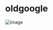 # oldgoogle
![image](https://user-images.githubusercontent.com/71225955/176422552-bdf7b801-b1ef-46f9-92c5-b305b82ad2e8.png)
